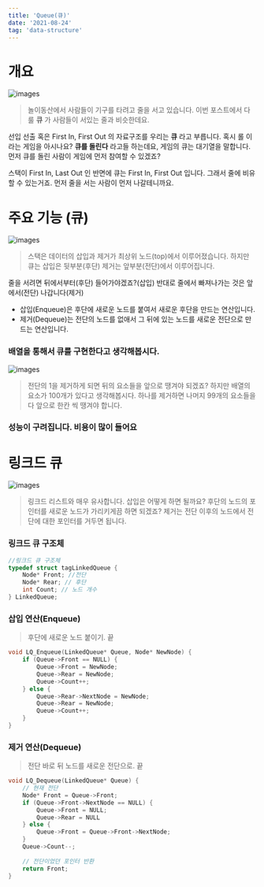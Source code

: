 ```yaml
---
title: 'Queue(큐)'
date: '2021-08-24'
tag: 'data-structure'
---
```


# 개요

![images](https://diginomica.com/sites/default/files/images/2014-06/line-of-people.jpg)

> 놀이동산에서 사람들이 기구를 타려고 줄을 서고 있습니다. 이번 포스트에서 다룰 **큐** 가 사람들이 서있는
> 줄과 비슷한데요.

선입 선출 혹은 First In, First Out 의 자료구조를 우리는 **큐** 라고 부릅니다. 혹시 롤 이라는 게임을 아시나요?
**큐를 돌린다** 라고들 하는데요, 게임의 큐는 대기열을 말합니다. 먼저 큐를 돌린 사람이 게임에 먼저 참여할 수 있겠죠?

스택이 First In, Last Out 인 반면에 큐는 First In, First Out 입니다. 그래서 줄에 비유할 수 있는거죠.
먼저 줄을 서는 사람이 먼저 나갈테니까요.

# 주요 기능 (큐)

![images](https://www.javascripttutorial.net/wp-content/uploads/2016/08/JavaScript-Queue-Illustration.png)

> 스택은 데이터의 삽입과 제거가 최상위 노드(top)에서 이루어졌습니다. 하지만 큐는 삽입은 뒷부분(후단)
> 제거는 앞부분(전단)에서 이루어집니다.

줄을 서려면 뒤에서부터(후단) 들어가야겠죠?(삽입) 반대로 줄에서 빠져나가는 것은 앞에서(전단) 나갑니다(제거)

- 삽입(Enqueue)은 후단에 새로운 노드를 붙여서 새로운 후단을 만드는 연산입니다.
- 제거(Dequeue)는 전단의 노드를 없애서 그 뒤에 있는 노드를 새로운 전단으로 만드는 연산입니다.

### 배열을 통해서 큐를 구현한다고 생각해봅시다.
![images](https://www.cs.usfca.edu/~srollins/courses/cs112-f08/web/notes/queues/queues4.gif)

> 전단의 1을 제거하게 되면 뒤의 요소들을 앞으로 땡겨야 되겠죠? 하지만 배열의 요소가 100개가 있다고
> 생각해봅시다. 하나를 제거하면 나머지 99개의 요소들을 다 앞으로 한칸 씩 땡겨야 합니다.

### 성능이 구려집니다. 비용이 많이 들어요

# 링크드 큐

![images](https://static.javatpoint.com/ds/images/linked-list-implementation-of-queue.png)

>링크드 리스트와 매우 유사합니다. 삽입은 어떻게 하면 될까요? 후단의 노드의 포인터를 새로운 노드가 가리키게끔 
> 하면 되겠죠? 제거는 전단 이후의 노드에서 전단에 대한 포인터를 거두면 됩니다.

### 링크드 큐 구조체
```c
//링크드 큐 구조체
typedef struct tagLinkedQueue {
    Node* Front; //전단
    Node* Rear; // 후단
    int Count; // 노드 개수
} LinkedQueue;
```

### 삽입 연산(Enqueue)
> 후단에 새로운 노드 붙이기. 끝

```c
void LQ_Enqueue(LinkedQueue* Queue, Node* NewNode) {
    if (Queue->Front == NULL) {
        Queue->Front = NewNode;
        Queue->Rear = NewNode;
        Queue->Count++;
    } else {
        Queue->Rear->NextNode = NewNode;
        Queue->Rear = NewNode;
        Queue->Count++;
    }
}
```

### 제거 연산(Dequeue)
> 전단 바로 뒤 노드를 새로운 전단으로. 끝

```c
void LQ_Dequeue(LinkedQueue* Queue) {
    // 현재 전단
    Node* Front = Queue->Front;
    if (Queue->Front->NextNode == NULL) {
        Queue->Front = NULL;
        Queue->Rear = NULL
    } else {
        Queue->Front = Queue->Front->NextNode;
    }
    Queue->Count--;
    
    // 전단이었던 포인터 반환
    return Front;
}
```